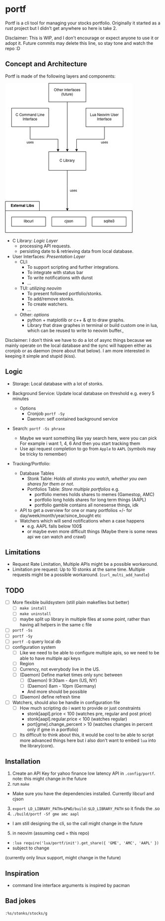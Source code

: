 # portf

Portf is a cli tool for managing your stocks portfolio. Originally it started as a
rust project but I didn't get anywhere so here is take 2.

Disclaimer: This is WIP, and I don't encourage or expect anyone to use it or
adopt it. Future commits may delete this line, so stay tone and watch the repo
:D

## Concept and Architecture

Portf is made of the following layers and components:

![Idea](docs/idea.png)

- C Library: _Logic Layer_
  - processing API requests.
  - persisting date to & retrieving data from local database.
- User Interfaces: _Presentation Layer_
  - CLI:
    - To support scripting and further integrations.
    - To integrate with status bar
    - To write notifications with dunst
    - ...
  - TUI: _utilizing neovim_
    - To present followed portfolio/stonks.
    - To add/remove stonks.
    - To create watchers.
    - ...
  - Other: _options_
    - python + matplotlib or c++ & qt to draw graphs.
    - Library that draw graphes in terminal or build custom one in
      lua, which can be reused to write to neovim buffer.,


Disclaimer: I don't think we have to do a lot of async things because we mainly
operate on the local database and the sync will happen either as cronjob or as
daemon (more about that below). I am more interested in keeping it simple and
stupid (kiss).

## Logic

- Storage: Local database with a lot of stonks.

- Background Service: Update local database on threshold e.g. every 5 minutes
  - Options
    - Cronjob `portf -Sy`
    - Daemon: self contained background service
- Search: `portf -Ss phrase`
    - Maybe we want something like yay search here, were you can pick
      For example i want 1, 4, 6
      And then you start tracking them
  - Use api request completion to go from `Apple` to `AAPL` (symbols may be
    tricky to remember)
- Tracking/Portfolio:
  - Database Tables
    - Stonk Table: _Holds all stonks you watch, whether you own shares for them or not_.
    - Portfolios Table: _Store multiple portfolios_ e.g.
        - portfolio memes holds shares to memes (Gamestop, AMC)
        - portfolio long holds shares for long term things (AAPL)
        - portfolio gamble contains all nonesense things, idk
  - API to get a overview for one or many portfolios
    +/- for day/week/month/year/since_bought
    etc
  - Watchers which will send notifications when a case happens
    - e.g. AAPL falls below 100$
    - or maybe even more difficult things (Maybe there is some news api we can
      watch and crawl)

## Limitations

- Request Rate Limitation, Multiple APIs might be a possible workaround.
- Limitation pre request: Up to 10 stonks at the same time.  Multiple requests
  might be a possible workaround.  (`curl_multi_add_handle`)

## TODO

- [ ] More flexible buildsystem (still plain makefiles but better)
  - [ ] `make install`
  - [ ] `make uninstall`
  - [ ] maybe split up library in multiple files at some point, rather than
        having all helpers in the same c file
- [ ] `portf -Ss`
- [ ] `portf -Sy`
- [ ] `portf -Q` query local db
- [ ] configuration system
  - [ ] Like we need to be able to configure multiple apis, so we need to be
        able to have multiple api keys
  - [ ] Region
  - [ ] Currency, not everybody live in the US.
  - [ ] (Daemon) Define market times only sync between
    - [ ] (Daemon) 9:30am - 4pm (US, NY)
    - [ ] (Daemon) 8am - 10pm (Germany)
    - And more should be possible
  - [ ] (Daemon) define refresh time
- [ ] Watchers, should also be handle in configuration file
  - [ ] How much scripting do i want to provide or just constraints
    - stonk[aapl].price < 100 (watches pre, regular and post price)
    - stonk[aapl].regular.price < 100 (watches regular)
    - port[gme].change_percent > 10 (watches changes in percent only if
      gme in a portfolio)
  - [ ] Its difficult to think about this, it would be cool to be able to
        script more advanced things here but i also don't want to embed `lua`
        into the library(core).

## Installation

1. Create an API Key for yahoo finance low latency API in `.config/portf`. note:
   this might change in the future
2. run `make`
  - Make sure you have the dependencies installed. Currently libcurl and cjson
3. `export LD_LIBRARY_PATH=$PWD/build:$LD_LIBRARY_PATH` so it finds the .so
4. `./build/portf -Sf gme amc aapl`
  - I am still designing the cli, so the call might change in the future
5. in neovim (assuming cwd = this repo)
  - `:lua require('lua/portf/init').get_share({ 'GME', 'AMC', 'AAPL' })`
  - subject to change

(currently only linux support, might change in the future)

## Inspiration

- command line interface arguments is inspired by pacman

## Bad jokes

`:%s/stonks/stocks/g`
